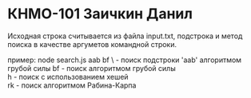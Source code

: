 # КНМО-101 Заичкин Данил

Исходная строка считывается из файла input.txt, подстрока и метод поиска в качестве аргуметов командной строки.

пример: node search.js aab bf \ - поиск подстроки 'aab' алгоритмом грубой силы
bf - поиск алгоритмом грубой силы \
h - поиск с использованием хешей \
rk - поиск алгоритмом Рабина-Карпа

